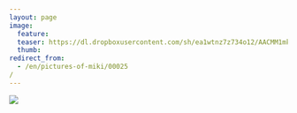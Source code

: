 ```yaml
---
layout: page
image:
  feature:
  teaser: https://dl.dropboxusercontent.com/sh/ea1wtnz7z734o12/AACMM1mkj52DhrvgSPQkSC-Ea/mikin-kuvat/2/DSC07786-245px.jpg
  thumb:
redirect_from:
  - /en/pictures-of-miki/00025/
---
```


[![](https://dl.dropboxusercontent.com/sh/ea1wtnz7z734o12/AAAWe-60cEALpiVwpVWNC0q6a/mikin-kuvat/2/DSC07786-800px.jpg)](https://dl.dropboxusercontent.com/sh/ea1wtnz7z734o12/AABGt8b7pzh24Ts9CH42Wc7Ca/mikin-kuvat/2/DSC07786.jpg)
